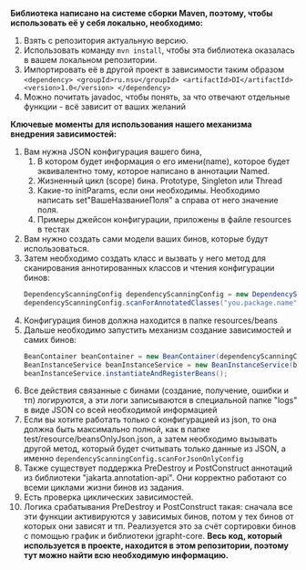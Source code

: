 **Библиотека написано на системе сборки Maven, поэтому, чтобы использовать её у себя локально, необходимо:**
1. Взять с репозитория актуальную версию. 
2. Использовать команду ```mvn install```, чтобы эта библиотека оказалась в вашем локальном репозитории.
3. Импортировать её в другой проект в зависимости таким образом ```<dependency> <groupId>ru.nsu</groupId> <artifactId>DI</artifactId> <version>1.0</version> </dependency>```
4. Можно почитать javadoc, чтобы понять, за что отвечают отдельные функции - всё зависит от ваших желаний

**Ключевые моменты для использования нашего механизма внедрения зависимостей:**
1. Вам нужна JSON конфигурация вашего бина,
    1. В котором будет информация о его имени(name), которое будет эквивалентно тому, которое написано в аннотации Named.
    2. Жизненный цикл (scope) бина. Prototype, Singleton или Thread
    3. Какие-то initParams, если они необходимы. Необходимо написать set"ВашеНазваниеПоля" а справа от него значение поля.
    4. Примеры джейсон конфигурации, приложены в файле resources в тестах
2. Вам нужно создать сами модели ваших бинов, которые будут использоваться.
3. Затем необходимо создать класс и вызвать у него метод для сканирования аннотированных классов и чтения конфигурации бинов:
   ```java
   DependencyScanningConfig dependencyScanningConfig = new DependencyScanningConfig();
   dependencyScanningConfig.scanForAnnotatedClasses("you.package.name", "you_beans_config.json");
   ```
4. Конфигурация бинов должна находится в папке resources/beans
5. Дальше необходимо запустить механизм создание зависимостей и самих бинов:
   ```java
   BeanContainer beanContainer = new BeanContainer(dependencyScanningConfig);
   BeanInstanceService beanInstanceService = new BeanInstanceService(beanContainer);
   beanInstanceService.instantiateAndRegisterBeans();
   ```
6. Все действия связанные с бинами (создание, получение, ошибки и тп) логируются, а эти логи записываются в специальной папке "logs" в виде JSON со всей необходимой информацией
7. Если вы хотите работать только с конфигурацией из json, то она должна быть максимально полной, как в папке test/resource/beansOnlyJson.json, а затем необходимо вызывать другой метод, который будет считывать только данные из JSON, а именно ```dependencyScanningConfig.scanForJsonOnlyConfig```
8. Также существует поддержка PreDestroy и PostConstruct аннотаций из библиотеки "jakarta.annotation-api". Они корректно работают со всеми циклами жизни бинов из задания.
9. Есть проверка циклических зависимостей.
10. Логика срабатывания PreDestroy и PostConstruct такая: сначала все эти функции активируются у зависимых бинов, потом у тех бинов от которых они зависят и тп. Реализуется это за счёт сортировки бинов с помощью график и библиотеки jgrapht-core. 
**Весь код, который используется в проекте, находится в этом репозитории, поэтому тут можно найти всю необходимую информацию.**